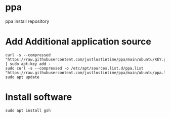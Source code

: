 # ppa
ppa install repository

# Add Additional application source
```
curl -s --compressed "https://raw.githubusercontent.com/justlostintime/ppa/main/ubuntu/KEY.gpg" | sudo apt-key add -
sudo curl -s --compressed -o /etc/apt/sources.list.d/ppa.list "https://raw.githubusercontent.com/justlostintime/ppa/main/ubuntu/ppa.list"
sudo apt update
```

# Install software
```
sudo apt install gsh
```
